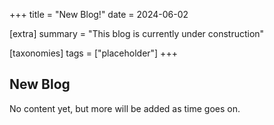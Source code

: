+++
title = "New Blog!"
date = 2024-06-02

[extra]
summary = "This blog is currently under construction"

[taxonomies]
tags = ["placeholder"]
+++

## New Blog
No content yet, but more will be added as time goes on.

